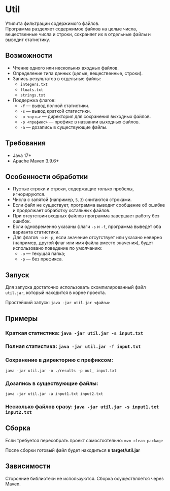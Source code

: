 # Util

Утилита фильтрации содержимого файлов.  
Программа разделяет содержимое файлов на целые числа, вещественные числа и строки, сохраняет их в отдельные файлы и выводит статистику.

## Возможности

- Чтение одного или нескольких входных файлов.
- Определение типа данных (целые, вещественные, строки).
- Запись результатов в отдельные файлы:
    - `integers.txt`
    - `floats.txt`
    - `strings.txt`
- Поддержка флагов:
    - `-f` — вывод полной статистики.
    - `-s` — вывод краткой статистики.
    - `-o <путь>` — директория для сохранения выходных файлов.
    - `-p <префикс>` — префикс в названии выходных файлов.
    - `-a` — дозапись в существующие файлы.

## Требования

- Java 17+
- Apache Maven 3.9.6+

## Особенности обработки

- Пустые строки и строки, содержащие только пробелы, игнорируются.
- Числа с запятой (например, `5,3`) считаются строками.
- Если файл не существует, программа выводит сообщение об ошибке и продолжает обработку остальных файлов.
- При отсутствии входных файлов программа завершает работу без ошибок.
- Если одновременно указаны флаги `-s` и `-f`, программа выведет оба варианта статистики.
- Для флагов `-o` и `-p`, если значение отсутствует или указано неверно (например, другой флаг или имя файла вместо значения), будет использовано поведение по умолчанию:
    - `-o` — текущая папка;
    - `-p` — без префикса.

## Запуск

Для запуска достаточно использовать скомпилированный файл `util.jar`, который находится в корне проекта.

Простейший запуск:
`java -jar util.jar <файлы>`

## Примеры
### Краткая статистика: `java -jar util.jar -s input.txt`


### Полная статистика: `java -jar util.jar -f input.txt`

### Сохранение в директорию с префиксом: 
`java -jar util.jar -o ./results -p out_ input.txt`

### Дозапись в существующие файлы:
`java -jar util.jar -a input1.txt input2.txt`

### Несколько файлов сразу: `java -jar util.jar -s input1.txt input2.txt`


## Сборка
Если требуется пересобрать проект самостоятельно:
`mvn clean package`


После сборки готовый файл будет находиться в **target/util.jar**

## Зависимости
Сторонние библиотеки не используются.
Сборка осуществляется через Maven.